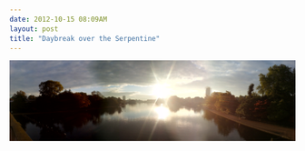 ```yaml
---
date: 2012-10-15 08:09AM
layout: post
title: "Daybreak over the Serpentine"
---
```


<img src='/assets/img/photostream/2010-10-15_08.09.02.jpg'/>
